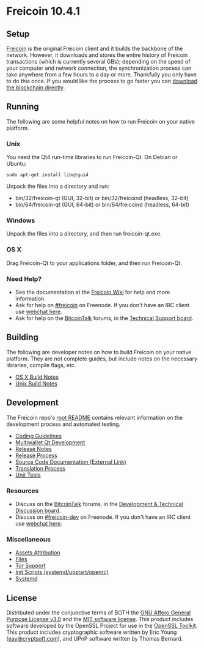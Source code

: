 Freicoin 10.4.1
=====================

Setup
---------------------
[Freicoin](http://freico.in/en/download) is the original Freicoin client and it builds the backbone of the network. However, it downloads and stores the entire history of Freicoin transactions (which is currently several GBs); depending on the speed of your computer and network connection, the synchronization process can take anywhere from a few hours to a day or more. Thankfully you only have to do this once. If you would like the process to go faster you can [download the blockchain directly](bootstrap.md).

Running
---------------------
The following are some helpful notes on how to run Freicoin on your native platform.

### Unix

You need the Qt4 run-time libraries to run Freicoin-Qt. On Debian or Ubuntu:

	sudo apt-get install libqtgui4

Unpack the files into a directory and run:

- bin/32/freicoin-qt (GUI, 32-bit) or bin/32/freicoind (headless, 32-bit)
- bin/64/freicoin-qt (GUI, 64-bit) or bin/64/freicoind (headless, 64-bit)



### Windows

Unpack the files into a directory, and then run freicoin-qt.exe.

### OS X

Drag Freicoin-Qt to your applications folder, and then run Freicoin-Qt.

### Need Help?

* See the documentation at the [Freicoin Wiki](https://en.bitcoin.it/wiki/Main_Page)
for help and more information.
* Ask for help on [#freicoin](http://webchat.freenode.net?channels=freicoin) on Freenode. If you don't have an IRC client use [webchat here](http://webchat.freenode.net?channels=freicoin).
* Ask for help on the [BitcoinTalk](https://bitcointalk.org/) forums, in the [Technical Support board](https://bitcointalk.org/index.php?board=4.0).

Building
---------------------
The following are developer notes on how to build Freicoin on your native platform. They are not complete guides, but include notes on the necessary libraries, compile flags, etc.

- [OS X Build Notes](build-osx.md)
- [Unix Build Notes](build-unix.md)

Development
---------------------
The Freicoin repo's [root README](https://github.com/freicoin/freicoin/blob/master/README.md) contains relevant information on the development process and automated testing.

- [Coding Guidelines](coding.md)
- [Multiwallet Qt Development](multiwallet-qt.md)
- [Release Notes](release-notes.md)
- [Release Process](release-process.md)
- [Source Code Documentation (External Link)](https://dev.visucore.com/freicoin/doxygen/)
- [Translation Process](translation_process.md)
- [Unit Tests](unit-tests.md)

### Resources
* Discuss on the [BitcoinTalk](https://bitcointalk.org/) forums, in the [Development & Technical Discussion board](https://bitcointalk.org/index.php?board=6.0).
* Discuss on [#freicoin-dev](http://webchat.freenode.net/?channels=freicoin) on Freenode. If you don't have an IRC client use [webchat here](http://webchat.freenode.net/?channels=freicoin-dev).

### Miscellaneous
- [Assets Attribution](assets-attribution.md)
- [Files](files.md)
- [Tor Support](tor.md)
- [Init Scripts (systemd/upstart/openrc)](init.md)
- [Systemd](systemd.md)

License
---------------------
Distributed under the conjunctive terms of BOTH the [GNU Affero General Purpose License v3.0](https://www.gnu.org/licenses/agpl-3.0.en.html) and the [MIT software license](https://www.opensource.org/licenses/mit-license.php).
This product includes software developed by the OpenSSL Project for use in the [OpenSSL Toolkit](https://www.openssl.org/). This product includes
cryptographic software written by Eric Young ([eay@cryptsoft.com](mailto:eay@cryptsoft.com)), and UPnP software written by Thomas Bernard.
